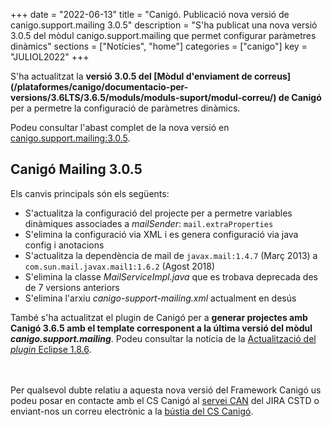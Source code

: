 +++
date = "2022-06-13"
title = "Canigó. Publicació nova versió de canigo.support.mailing 3.0.5"
description = "S'ha publicat una nova versió 3.0.5 del mòdul canigo.support.mailing que permet configurar paràmetres dinàmics"
sections = ["Notícies", "home"]
categories = ["canigo"]
key = "JULIOL2022"
+++

S'ha actualitzat la **versió 3.0.5 del [Mòdul d'enviament de correus]
(/plataformes/canigo/documentacio-per-versions/3.6LTS/3.6.5/moduls/moduls-suport/modul-correu/)
de Canigó** per a permetre la configuració de paràmetres dinàmics.

Podeu consultar l'abast complet de la nova versió en [canigo.support.mailing:3.0.5](/plataformes/canigo/documentacio-llibreries/canigo.support.mailing/3.0.5/).

## Canigó Mailing 3.0.5

Els canvis principals són els següents:

   - S'actualitza la configuració del projecte per a permetre variables dinàmiques associades a *mailSender*: `mail.extraProperties`
   - S'elimina la configuració via XML i es genera configuració via java config i anotacions
   - S'actualitza la dependència de mail de `javax.mail:1.4.7` (Març 2013) a `com.sun.mail.javax.mail1:1.6.2` (Agost 2018)
   - S'elimina la classe *MailServiceImpl.java* que es trobava deprecada des de 7 versions anteriors
   - S'elimina l'arxiu *canigo-support-mailing.xml* actualment en desús


També s'ha actualitzat el plugin de Canigó per a **generar projectes amb Canigó 3.6.5 amb el template corresponent
a la última versió del mòdul _canigo.support.mailing_**. Podeu consultar la notícia de la
[Actualització del _plugin_ Eclipse 1.8.6](/noticies/2022-06-13-CAN-Actualitzacio_plugin_eclipse_1_8_6/).

<br/><br/>
Per qualsevol dubte relatiu a aquesta nova versió del Framework Canigó us podeu posar en contacte amb el CS Canigó
al [servei CAN](https://cstd.ctti.gencat.cat/jiracstd/projects/CAN) del JIRA CSTD o enviant-nos un correu electrònic
a la [bústia del CS Canigó](mailto:oficina-tecnica.canigo.ctti@gencat.cat).